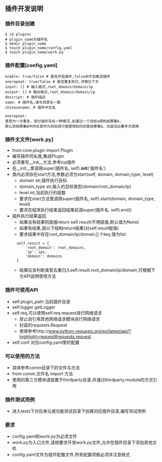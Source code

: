 ## 插件开发说明

### 插件目录创建
```
$ cd plugins
# plugin_name为插件名
$ mkdir plugin_name
$ touch plugin_name/config.yaml
$ touch plugin_name/work.py
```

### 插件配置[config.yaml]
```
enable: true/false # 是否开启插件,false则不加载该插件
onerepeat: true/false # 是否重复执行,详情见下方
input: [] # 输入格式,root_domain/domain/ip
output: [] # 输出格式,root_domain/domain/ip
descript: # 插件描述
name: # 插件名,请与目录名一致
chinesename: # 插件中文名

onerepeat:
意思为一次重复，部分插件存在一种情况,如通过一个目标a得到结果集b，
那么将结果集B中的任意作为目标进行查理得到的还是结果集b，也就没必要多次调用
```

### 插件主文件[work.py]
* from core.plugin import Plugin
* 编写插件同名类,集成Plugin
* 必须重写__init__方法,参考icp插件
 * 在__init__里调用super(插件名, self).__init__('插件名')
* 类内必须存在start方法,参数必须为start(self, domain, domain_type, level)
  * domain str,插件执行目标
  * domain_type str,输入的目标类型(domain/root_domain/ip)
  * level int,当前执行的层数
  * 要求在start方法里调用super(插件名, self).start(domain, domain_type, level)
  * 要求在程序执行结束返回结果前调super(插件名, self).end()
* 插件执行结果返回
  * 如果没有结果则直接return self.result(不用赋值,默认值为None)
  * 如果有结果,按以下结构return结果(对self.result赋值)
  * 要求结果中存在root_domain/ip/domain三个key,值为list
  ```
    self.result = {
        'root_domain': root_domains,
        'ip': ips,
        'domain': domains
    }
  ```
  * 结果应该判断类型去重归入self.result.root_domain/ip/domain,可根据下方API说明使用方法

### 插件可使用API
* self.plugin_path 当前插件目录
* self.logger getLogger
* self.req,可以使用self.req.request进行网络请求
  * 禁止自引用其他网络请求模块进行网络请求
  * 封装的requests.Request
  * 使用参考http://www.python-requests.org/en/latest/api/?highlight=request#requests.request
* self.conf 对应config.yaml里的配置

### 可以使用的方法
* 具体参考comm目录下的文件与方法
* from comm.文件名 import 方法
* 使用的第三方模块请放置于thirdparty目录,并通过thirdparty.module的方式引用

### 插件测试用例
* 进入tests下对应单元或功能测试目录下创建对应插件目录,编写测试用例

### 要求
* config.yaml和work.py为必须文件
* work.py为入口文件,请按要求开发work.py文件,允许在插件目录下添加其他文件
* config.yaml文件为插件配置文件,所有配置项都必须并注意格式
